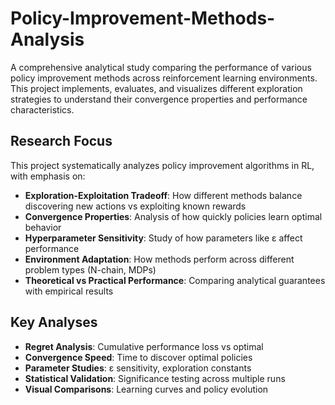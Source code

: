 # Policy-Improvement-Methods-Analysis

A comprehensive analytical study comparing the performance of various policy improvement methods across reinforcement learning environments. This project implements, evaluates, and visualizes different exploration strategies to understand their convergence properties and performance characteristics.

##  Research Focus

This project systematically analyzes policy improvement algorithms in RL, with emphasis on:

- **Exploration-Exploitation Tradeoff**: How different methods balance discovering new actions vs exploiting known rewards
- **Convergence Properties**: Analysis of how quickly policies learn optimal behavior
- **Hyperparameter Sensitivity**: Study of how parameters like ε affect performance
- **Environment Adaptation**: How methods perform across different problem types (N-chain, MDPs)
- **Theoretical vs Practical Performance**: Comparing analytical guarantees with empirical results

##  Key Analyses
- **Regret Analysis**: Cumulative performance loss vs optimal
- **Convergence Speed**: Time to discover optimal policies  
- **Parameter Studies**: ε sensitivity, exploration constants
- **Statistical Validation**: Significance testing across multiple runs
- **Visual Comparisons**: Learning curves and policy evolution
